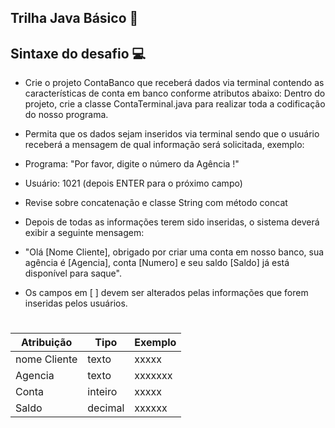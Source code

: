 ## Trilha Java Básico 🚀


## Sintaxe do desafio 💻

- Crie o projeto ContaBanco que receberá dados via terminal contendo as características de conta em banco conforme atributos abaixo:
Dentro do projeto, crie a classe ContaTerminal.java para realizar toda a codificação do nosso programa.

- Permita que os dados sejam inseridos via terminal sendo que o usuário receberá a mensagem de qual informação será solicitada, exemplo:
- Programa: "Por favor, digite o número da Agência !"
- Usuário: 1021 (depois ENTER para o próximo campo)
- Revise sobre concatenação e classe String com método concat
- Depois de todas as informações terem sido inseridas, o sistema deverá exibir a seguinte mensagem:
- "Olá [Nome Cliente], obrigado por criar uma conta em nosso banco, sua agência é [Agencia], conta [Numero] e seu saldo [Saldo] já está disponível para saque".

- Os campos em [ ] devem ser alterados pelas informações que forem inseridas pelos usuários.
  
#

| Atribuição | Tipo | Exemplo |
|---|---|---|
| nome Cliente |   texto    | xxxxx |
| Agencia |  texto  | xxxxxxx |
| Conta    |  inteiro  |   xxxxx  |
| Saldo  |  decimal  |  xxxxxx   |


#




